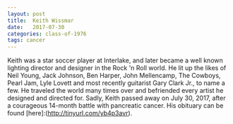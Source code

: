 ```yaml
---
layout: post
title:  Keith Wissmar
date:   2017-07-30
categories: class-of-1976
tags: cancer
---
```

Keith was a star soccer player at Interlake, and later became a well known lighting director and designer in the Rock 'n Roll world. He lit up the likes of Neil Young, Jack Johnson, Ben Harper, John Mellencamp, The Cowboys, Pearl Jam, Lyle Lovett and most recently guitarist Gary Clark Jr., to name a few.  He traveled the world many times over and befriended every artist he designed and directed for. Sadly, Keith passed away on July 30, 2017, after a courageous 14-month battle with pancreatic cancer.  His obituary can be found [here]:(http://tinyurl.com/yb4p3avr).
